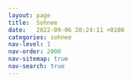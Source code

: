 ```yaml
---
layout: page
title:  Sohnee
date:   2022-09-06 20:24:11 +0100
categories: sohnee
nav-level: 1
nav-order: 2000
nav-sitemap: true
nav-search: true
---
```


